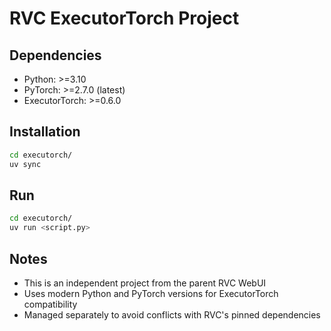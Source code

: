 # RVC ExecutorTorch Project

## Dependencies

- Python: >=3.10
- PyTorch: >=2.7.0 (latest)
- ExecutorTorch: >=0.6.0

## Installation

```bash
cd executorch/
uv sync
```

## Run

```bash
cd executorch/
uv run <script.py>
```

## Notes

- This is an independent project from the parent RVC WebUI
- Uses modern Python and PyTorch versions for ExecutorTorch compatibility
- Managed separately to avoid conflicts with RVC's pinned dependencies
